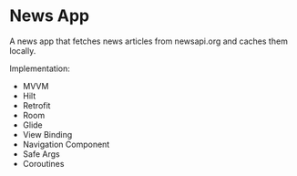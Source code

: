 # News App

A news app that fetches news articles from newsapi.org and caches them locally.

Implementation:

* MVVM
* Hilt
* Retrofit
* Room
* Glide
* View Binding
* Navigation Component
* Safe Args
* Coroutines

